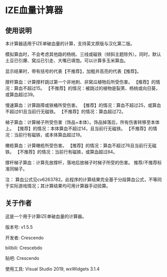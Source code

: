 # IZE血量计算器
 
 
## 使用说明

本计算器适用于IZE单破血量的计算，支持英文原版与汉化第二版。

模拟算血时，不会考虑其他路的杨桃、三线或磁铁（倾斜主题除外）。同时，默认土豆已引爆、窝瓜已引走、大嘴已填饱。可以计算多玉米算血。

显示结果时，带有括号的代表【不推荐】，加粗并高亮的代表【推荐】。

撑杆算血：计算撑杆跳过第一个非地刺、非窝瓜植物后所受伤害。
【推荐】的情况：算血不超过15。
【不推荐】的情况：被跳过的植物是裂荚、杨桃或向日葵，或算血超过39。

慢速算血：计算路障或铁桶所受伤害。
【推荐】的情况：算血不超过25，或算血不超过61且当前行无磁铁。
【不推荐】的情况：算血超过72。

梯子算血：计算梯子所受伤害（饰品+本体）。饰品掉落后，所有伤害转移至本体上。
【推荐】的情况：本体算血不超过14，且当前行无磁铁。
【不推荐】的情况：当前行有磁铁，或本体算血超过19。

橄榄算血：计算橄榄所受伤害。
【推荐】的情况：算血不超过76且当前行无磁铁。
【不推荐】的情况：当前行有磁铁，或算血超过84。

撑杆梯子算血：计算先放撑杆，落地后放梯子时梯子所受的伤害。
推荐/不推荐标准同梯子。

注：
算血公式见cv6263782。此程序的计算结果完全基于分段算血公式，不等同于实际游戏情况；其计算结果均可用计算器手动验算。


## 关于作者

这是一个用于计算IZE单破血量的计算器。

版本号: v1.5.5

开发者: Crescendo

bilibili: Crescebdo

贴吧: Crescendo

使用工具: Visual Studio 2019, wxWidgets 3.1.4
